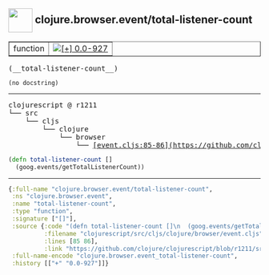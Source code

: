 ## <img width="48px" valign="middle" src="http://i.imgur.com/Hi20huC.png"> clojure.browser.event/total-listener-count

 <table border="1">
<tr>
<td>function</td>
<td><a href="https://github.com/cljsinfo/api-refs/tree/0.0-927"><img valign="middle" alt="[+] 0.0-927" src="https://img.shields.io/badge/+-0.0--927-lightgrey.svg"></a> </td>
</tr>
</table>

 <samp>
(__total-listener-count__)<br>
</samp>

```
(no docstring)
```

---

 <pre>
clojurescript @ r1211
└── src
    └── cljs
        └── clojure
            └── browser
                └── <ins>[event.cljs:85-86](https://github.com/clojure/clojurescript/blob/r1211/src/cljs/clojure/browser/event.cljs#L85-L86)</ins>
</pre>

```clj
(defn total-listener-count []
  (goog.events/getTotalListenerCount))
```


---

```clj
{:full-name "clojure.browser.event/total-listener-count",
 :ns "clojure.browser.event",
 :name "total-listener-count",
 :type "function",
 :signature ["[]"],
 :source {:code "(defn total-listener-count []\n  (goog.events/getTotalListenerCount))",
          :filename "clojurescript/src/cljs/clojure/browser/event.cljs",
          :lines [85 86],
          :link "https://github.com/clojure/clojurescript/blob/r1211/src/cljs/clojure/browser/event.cljs#L85-L86"},
 :full-name-encode "clojure.browser.event_total-listener-count",
 :history [["+" "0.0-927"]]}

```
